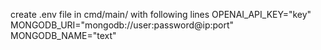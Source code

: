 create .env file in cmd/main/ with following lines
OPENAI_API_KEY="key"
MONGODB_URI="mongodb://user:password@ip:port"
MONGODB_NAME="text"

